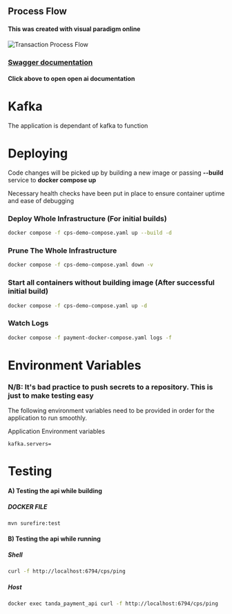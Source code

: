 
## Process Flow
#### This was created with visual paradigm online

![Transaction Process Flow](docs/sequence_diagram.png)

### [Swagger documentation](http://localhost:6794/cps/swagger-ui/index.html)
#### Click above to open open ai documentation

# Kafka
The application is dependant of kafka to function

# Deploying

Code changes will be picked up by building a new image or passing **--build** service to **docker compose up**

Necessary health checks have been put in place to ensure container uptime and ease of debugging

### Deploy Whole Infrastructure (For initial builds)
```bash
docker compose -f cps-demo-compose.yaml up --build -d
```

### Prune The Whole Infrastructure
```bash
docker compose -f cps-demo-compose.yaml down -v   
```

### Start all containers without building image (After successful initial build)
```bash
docker compose -f cps-demo-compose.yaml up -d
```


### Watch Logs
```bash
docker compose -f payment-docker-compose.yaml logs -f
```

# Environment Variables
### N/B: It's bad practice to push secrets to a repository. This is just to make testing easy

The following environment variables need to be provided in order for the application to run smoothly.


Application Environment variables
```.dotenv
kafka.servers=
```

# Testing

#### A) Testing the api while building
##### DOCKER FILE

```bash
mvn surefire:test
```

#### B) Testing the api while running
##### Shell
```bash
curl -f http://localhost:6794/cps/ping
```

##### Host
```bash
docker exec tanda_payment_api curl -f http://localhost:6794/cps/ping
```

